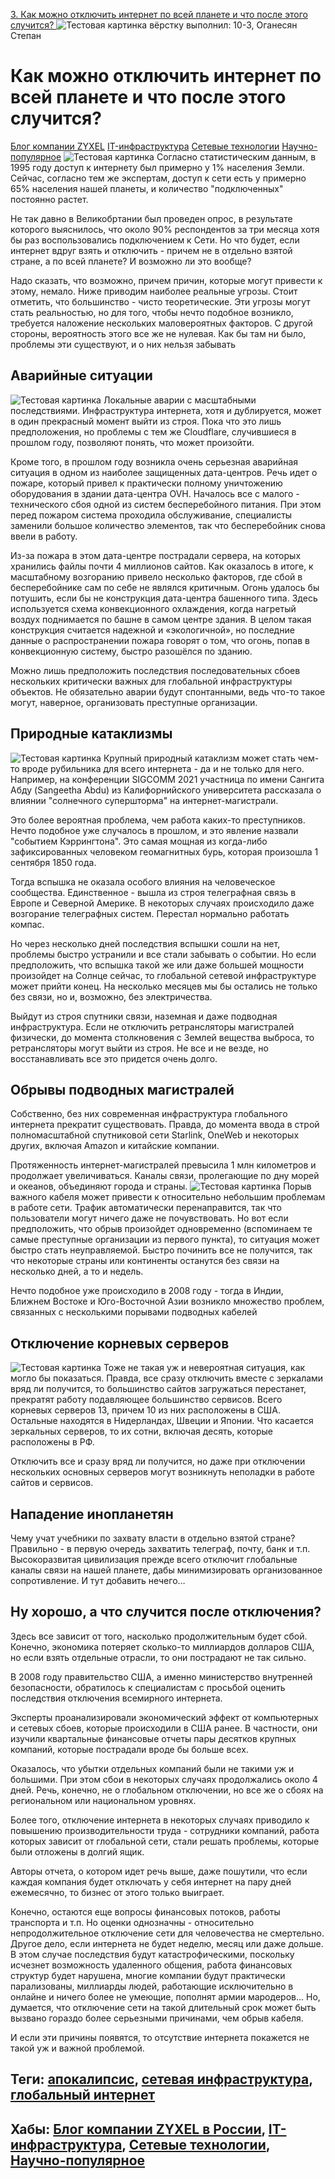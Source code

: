 [3. Как можно отключить интернет по всей планете и что после этого случится? ](https://habr.com/ru/company/zyxel/blog/646311/)
![Тестовая картинка](https://md.buran.rest/assets/images/habr-3-fb3774834e7ef130c745b9143278c1a9.jpg)
вёрстку выполнил: 10-3, Оганесян Степан
# **Как можно отключить интернет по всей планете и что после этого случится?**
[Блог компании ZYXEL](https://habr.com/ru/company/zyxel/blog/)
[IT-инфраструктура](https://habr.com/ru/hub/it-infrastructure/)
[Сетевые технологии](https://habr.com/ru/hub/network_technologies/)
[Научно-популярное](https://habr.com/ru/hub/popular_science/)
![Тестовая картинка](https://habrastorage.org/r/w1560/getpro/habr/upload_files/b49/ad0/a57/b49ad0a5742267365cc5337a5dd45e52.jpg)
Согласно статистическим данным, в 1995 году доступ к интернету был примерно у 1% населения Земли. Сейчас, согласно тем же экспертам, доступ к сети есть у примерно 65% населения нашей планеты, и количество "подключенных" постоянно растет.

Не так давно в Великобртании был проведен опрос, в результате которого выяснилось, что около 90% респондентов за три месяца хотя бы раз воспользовались подключением к Сети. Но что будет, если интернет вдруг взять и отключить - причем не в отдельно взятой стране, а по всей планете? И возможно ли это вообще?

Надо сказать, что возможно, причем причин, которые могут привести к этому, немало. Ниже приводим наиболее реальные угрозы. Стоит отметить, что большинство - чисто теоретические. Эти угрозы могут стать реальностью, но для того, чтобы нечто подобное возникло, требуется наложение нескольких маловероятных факторов. С другой стороны, вероятность этого все же не нулевая. Как бы там ни было, проблемы эти  существуют, и о них нельзя забывать
## **Аварийные ситуации**
![Тестовая картинка](https://habrastorage.org/r/w1560/getpro/habr/upload_files/3aa/7a1/298/3aa7a129805c9f9b7901b42326b6bd8a.jpeg)
Локальные аварии с масштабными последствиями. Инфраструктура интернета, хотя и дублируется, может в один прекрасный момент выйти из строя. Пока что это лишь предположения, но проблемы с тем же Cloudflare, случившиеся в прошлом году, позволяют понять, что может произойти.

Кроме того, в прошлом году возникла очень серьезная аварийная ситуация в одном из наиболее защищенных дата-центров. Речь идет о пожаре, который привел к практически полному уничтожению оборудования в здании дата-центра OVH. Началось все с малого - технического сбоя одной из систем бесперебойного питания. При этом перед пожаром система проходила обслуживание, специалисты заменили большое количество элементов, так что бесперебойник снова ввели в работу.

Из-за пожара в этом дата-центре пострадали сервера, на которых хранились файлы почти 4 миллионов сайтов. Как оказалось в итоге, к масштабному возгоранию привело несколько факторов, где сбой в бесперебойнике сам по себе не являлся критичным. Огонь удалось бы потушить, если бы не конструкция дата-центра башенного типа. Здесь используется схема конвекционного охлаждения, когда нагретый воздух поднимается по башне в самом центре здания. В целом такая конструкция считается надежной и «экологичной», но последние данные о распространении пожара говорят о том, что огонь, попав в конвекционную систему, быстро разошёлся по зданию.

Можно лишь предположить последствия последовательных сбоев нескольких критически важных для глобальной инфраструктуры объектов. Не обязательно аварии будут спонтанными, ведь что-то такое могут, наверное, организовать преступные организации.
## **Природные катаклизмы**
![Тестовая картинка](https://habrastorage.org/r/w1560/getpro/habr/upload_files/320/d3d/beb/320d3dbeb9b822e5822ab2049fb5cc73.jpeg)
Крупный природный катаклизм может стать чем-то вроде рубильника для всего интернета - да и не только для него. Например, на конференции  SIGCOMM 2021 участница по имени Сангита Абду (Sangeetha Abdu) из Калифорнийского университета рассказала о влиянии "солнечного супершторма" на интернет-магистрали.

Это более вероятная проблема, чем работа каких-то преступников. Нечто подобное уже случалось в прошлом, и это явление назвали "событием Кэррингтона". Это самая мощная из когда-либо зафиксированных человеком геомагнитных бурь, которая произошла 1 сентября 1850 года.

Тогда вспышка не оказала особого влияния на человеческое сообщества. Единственное - вышла из строя телеграфная связь в Европе и Северной Америке. В некоторых случаях происходило даже возгорание телеграфных систем. Перестал нормально работать компас.

Но через несколько дней последствия вспышки сошли на нет, проблемы быстро устранили и все стали забывать о событии. Но если предположить, что вспышка такой же или даже большей мощности произойдет на Солнце сейчас, то глобальной сетевой инфраструктуре может прийти конец. На несколько месяцев мы бы остались не только без связи, но и, возможно, без электричества.

Выйдут из строя спутники связи, наземная и даже подводная инфраструктура. Если не отключить ретрансляторы магистралей физически, до момента столкновения с Землей вещества выброса, то ретрансляторы могут выйти из строя. Не все и не везде, но восстанавливать все это придется очень долго.
## **Обрывы подводных магистралей**
Собственно, без них современная инфраструктура глобального интернета прекратит существовать. Правда, до момента ввода в строй полномасштабной спутниковой сети Starlink, OneWeb и некоторых других, включая Amazon и китайские компании.

Протяженность интернет-магистралей превысила 1 млн километров и продолжает увеличиваться. Каналы связи, пролегающие по дну морей и океанов, объединяют города и страны.
![Тестовая картинка](https://habrastorage.org/r/w780/getpro/habr/upload_files/88f/822/120/88f822120b56a299d3faaa6983de0cbe.jpeg)
Порыв важного кабеля может привести к относительно небольшим проблемам в работе сети. Трафик автоматически перенаправится, так что пользователи могут ничего даже не почувствовать. Но вот если предположить, что обрыв произойдет одновременно (вспоминаем те самые преступные организации из первого пункта), то ситуация может быстро стать неуправляемой. Быстро починить все не получится, так что некоторые страны или континенты останутся без связи на несколько дней, а то и недель.

Нечто подобное уже происходило в 2008 году - тогда в Индии, Ближнем Востоке и Юго-Восточной Азии возникло множество проблем, связанных с несколькими порывами подводных кабелей
## **Отключение корневых серверов**
![Тестовая картинка](https://habrastorage.org/r/w780/getpro/habr/upload_files/30b/a0a/7a3/30ba0a7a3cb171c7fd2166446032b714.jpg)
Тоже не такая уж и невероятная ситуация, как могло бы показаться. Правда, все сразу отключить вместе с зеркалами вряд ли получится, то большинство сайтов загружаться перестанет, прекратят работу подавляющее большинство сервисов. Всего корневых серверов 13, причем 10 из них расположены в США. Остальные находятся в Нидерландах, Швеции и Японии. Что касается зеркальных серверов, то их сотни, включая десять, которые расположены в РФ.

Отключить все и сразу вряд ли получится, но даже при отключении нескольких основных серверов могут возникнуть неполадки в работе сайтов и сервисов.
## **Нападение инопланетян**
Чему учат учебники по захвату власти в отдельно взятой стране? Правильно - в первую очередь захватить телеграф, почту, банк и т.п. Высокоразвитая цивилизация прежде всего отключит глобальные каналы связи на нашей планете, дабы минимизировать организованное сопротивление. И тут добавить нечего…
## **Ну хорошо, а что случится после отключения?**
Здесь все зависит от того, насколько продолжительным будет сбой. Конечно, экономика потеряет сколько-то миллиардов долларов США, но если взять отдельные отрасли, то они пострадают не так сильно.

В 2008 году правительство США, а именно министерство внутренней безопасности, обратилось к специалистам с просьбой оценить последствия отключения всемирного интернета.

Эксперты проанализировали экономический эффект от компьютерных и сетевых сбоев, которые происходили в США ранее. В частности, они изучили квартальные финансовые отчеты пары десятков крупных компаний, которые пострадали вроде бы больше всех.

Оказалось, что убытки отдельных компаний были не такими уж и большими. При этом сбои в некоторых случаях продолжались около 4 дней. Речь, конечно, не о глобальном отключении, но все же о сбоях на региональном или национальном уровнях. 

Более того, отключение интернета в некоторых случаях приводило к повышению производительности труда - сотрудники компаний, работа которых зависит от глобальной сети, стали решать проблемы, которые были отложены в долгий ящик.

Авторы отчета, о котором идет речь выше, даже пошутили, что если каждая компания будет отключать у себя интернет на пару дней ежемесячно, то бизнес от этого только выиграет.

Конечно, остаются еще вопросы финансовых потоков, работы транспорта и т.п. Но оценки однозначны - относительно непродолжительное отключение сети для человечества не смертельно. Другое дело, если интернета не будет неделю, месяц или даже дольше. В этом случае последствия будут катастрофическими, поскольку исчезнет возможность удаленного общения, работа финансовых структур будет нарушена, многие компании будут практически парализованы, миллиарды людей, работающие исключительно в онлайне и ничего более не умеющие, пополнят армии мародеров... Но, думается, что отключение сети на такой длительный срок может быть вызвано гораздо более серьезными причинами, чем обрыв кабеля.

И если эти причины появятся, то отсутствие интернета покажется не такой уж и важной проблемой.
## **Теги:** [апокалипсис](https://habr.com/ru/search/?target_type=posts&order=relevance&q=%5Bапокалипсис%5D), [сетевая инфраструктура](https://habr.com/ru/search/?target_type=posts&order=relevance&q=%5Bсетевая%20инфраструктура%5D), [глобальный интернет](https://habr.com/ru/search/?target_type=posts&order=relevance&q=%5Bглобальный%20интернет%5D) 
## **Хабы:** [Блог компании ZYXEL в России](https://habr.com/ru/company/zyxel/blog/), [IT-инфраструктура](https://habr.com/ru/hub/it-infrastructure/), [Сетевые технологии](https://habr.com/ru/hub/network_technologies/), [Научно-популярное](https://habr.com/ru/hub/popular_science/)















